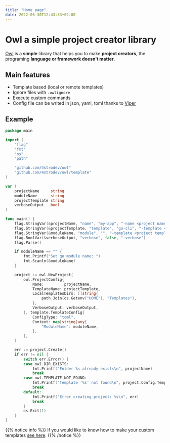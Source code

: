 ```yaml
---
title: "Home page"
date: 2022-06-30T12:43:53+02:00
---
```


# Owl a simple project creator library

[Owl](https://github.com/4strodev/owl) is a **simple** library that helps you to make **project creators**,
the programing **language or framework doesn't matter**.

<!--TODO add corresponding links-->
## Main features
- Template based (local or remote templates)
- Ignore files with `.owlignore`
- Execute custom commands
- Config file can be writed in json, yaml, toml thanks to [Viper](https://github.com/spf13/viper)

## Example
```go
package main

import (
	"flag"
	"fmt"
	"os"
	"path"

	"github.com/4strodev/owl"
	"github.com/4strodev/owl/template"
)

var (
	projectName     string
	moduleName      string
	projectTemplate string
	verboseOutput   bool
)

func main() {
	flag.StringVar(&projectName, "name", "my-app", "-name <project name>")
	flag.StringVar(&projectTemplate, "template", "go-cli", "-template <project template>")
	flag.StringVar(&moduleName, "module", "", "-template <project template>")
	flag.BoolVar(&verboseOutput, "verbose", false, "-verbose")
	flag.Parse()

	if moduleName == "" {
		fmt.Printf("Set go module name: ")
		fmt.Scanln(&moduleName)
	}

	project := owl.NewProject(
		owl.ProjectConfig{
			Name:         projectName,
			TemplateName: projectTemplate,
			LocalTemplatesDirs: []string{
				path.Join(os.Getenv("HOME"), "Templates"),
			},
			VerboseOutput: verboseOutput,
		}, template.TemplateConfig{
			ConfigType: "toml",
			Context: map[string]any{
				"ModuleName": moduleName,
			},
		},
	)

	err := project.Create()
	if err != nil {
		switch err.Error() {
		case owl.DIR_EXISTS:
			fmt.Printf("Folder %s already exists\n", projectName)
			break
		case owl.TEMPLATE_NOT_FOUND:
			fmt.Printf("Template '%s' not found\n", project.Config.TemplateName)
			break
		default:
			fmt.Printf("Error creating project: %s\n", err)
			break
		}
		os.Exit(1)
	}
}
```

{{% notice info %}}
If you would like to know how to make your custom templates [see here]().
{{% /notice %}}
